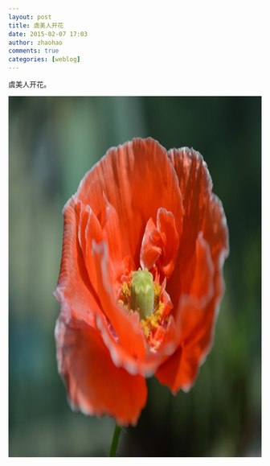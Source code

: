 ```yaml
---
layout: post
title: 虞美人开花
date: 2015-02-07 17:03
author: zhaohao
comments: true
categories: [weblog]
---
```

虞美人开花。

<a href="/Resource/Nikon-2015-02-17-12-27-37.jpg"><img src="/Resource/Nikon-2015-02-17-12-27-37.jpg" alt="Nikon 2015-02-17 12-27-37" width="1080" height="718" class="alignnone size-full wp-image-51504" /></a>
